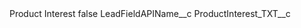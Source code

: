 <?xml version="1.0" encoding="UTF-8"?>
<CustomMetadata xmlns="http://soap.sforce.com/2006/04/metadata" xmlns:xsi="http://www.w3.org/2001/XMLSchema-instance" xmlns:xsd="http://www.w3.org/2001/XMLSchema">
    <label>Product Interest</label>
    <protected>false</protected>
    <values>
        <field>LeadFieldAPIName__c</field>
        <value xsi:type="xsd:string">ProductInterest_TXT__c</value>
    </values>
</CustomMetadata>
